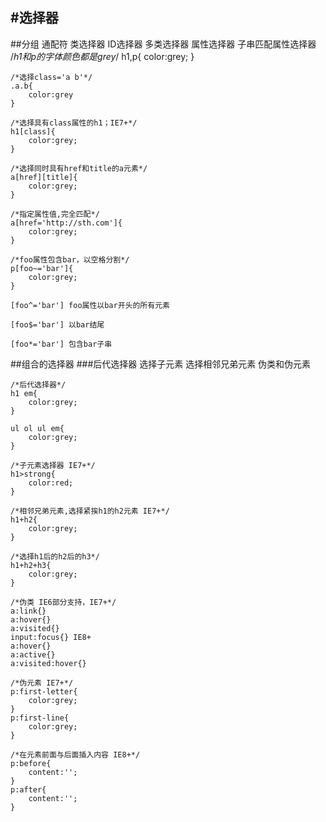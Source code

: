 #选择器
---
##分组 通配符 类选择器 ID选择器 多类选择器 属性选择器 子串匹配属性选择器
	/*h1和p的字体颜色都是grey*/
	h1,p{
		color:grey;
	}

	/*选择class='a b'*/
	.a.b{
		color:grey
	}

	/*选择具有class属性的h1；IE7+*/
	h1[class]{
		color:grey;
	}

	/*选择同时具有href和title的a元素*/
	a[href][title]{
		color:grey;
	}
	
	/*指定属性值,完全匹配*/
	a[href='http://sth.com']{
		color:grey;
	}

	/*foo属性包含bar，以空格分割*/
	p[foo~='bar']{
		color:grey;
	}

	[foo^='bar'] foo属性以bar开头的所有元素

	[foo$='bar'] 以bar结尾

	[foo*='bar'] 包含bar子串

##组合的选择器
###后代选择器 选择子元素 选择相邻兄弟元素 伪类和伪元素

	/*后代选择器*/
	h1 em{
		color:grey;
	}

	ul ol ul em{
		color:grey;
	}

	/*子元素选择器 IE7+*/
	h1>strong{
		color:red;
	}

	/*相邻兄弟元素,选择紧挨h1的h2元素 IE7+*/
	h1+h2{
		color:grey;
	}
	
	/*选择h1后的h2后的h3*/
	h1+h2+h3{
		color:grey;
	}

	/*伪类 IE6部分支持，IE7+*/
	a:link{}
	a:hover{} 
	a:visited{}
	input:focus{} IE8+
	a:hover{}
	a:active{}
	a:visited:hover{} 

	/*伪元素 IE7+*/
	p:first-letter{
		color:grey;
	}
	p:first-line{
		color:grey;	
	}
	
	/*在元素前面与后面插入内容 IE8+*/
	p:before{
		content:'';
	}
	p:after{
		content:'';
	}
